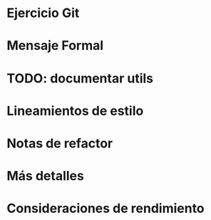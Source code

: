 # Ejercicio Git

# Mensaje Formal

# TODO: documentar utils

# Lineamientos de estilo
# Notas de refactor
# Más detalles
# Consideraciones de rendimiento
